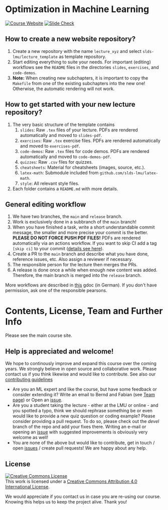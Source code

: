 # Optimization in Machine Learning

[![Course Website](https://img.shields.io/badge/Main_Course_Site-517FF7)](https://slds-lmu.github.io/website_optimization/)
[![Slide Check](https://img.shields.io/badge/Slide_Check-E0911F)](https://slds-lmu.github.io/lecture_optimization/)

## How to create a new website repository?

1. Create a new repository with the name `lecture_xyz` and select `slds-lmu/lecture_template` as template repository.
2. Start editing everything to suite your needs. For important (editing) workflows see the `README` files in the directories `slides`, `exercises`, and `code-demos`.
3. __Note:__ When creating new subchapters, it is important to copy the `Makefile` from one of the existing subchapters into the new one! Otherwise, the automatic rendering will not work.

## How to get started with your new lecture repository?

1. The very basic structure of the template contains
    1. `slides`: Raw `.tex` files of your lecture. PDFs are rendered automatically and moved to `slides-pdf`.
    1. `exercises`: Raw `.tex` exercise files. PDFs are rendered automatically and moved to `exercises-pdf`.
    1. `code-demos`: Raw `.tex` files for code demos. PDFs are rendered automatically and moved to `code-demos-pdf`.
    1. `quizzes`: Raw `.csv` files for quizzes.
    1. `cheatsheets`: Material for cheatsheets (images, source, etc.).
    1. `latex-math`: Submodule included from `github.com/slds-lmu/latex-math`.
    1. `style`: All relevant style files.
1. Each folder contains a `README.md` with more details.

## General editing workflow

1. We have two branches, the `main` and `release` branch.
1. Work is exclusively done in a subbranch of the `main` branch!
1. When you have finished a task, write a short understandable commit message, the smaller and more precise your commit is the better. __PLEASE DO NOT FORCE PUSH PDF FILES!__ PDFs are rendered automatically via an actions workflow. If you want to skip CI add a tag `[skip ci]` to your commit ([details see here](https://github.blog/changelog/2021-02-08-github-actions-skip-pull-request-and-push-workflows-with-skip-ci/)).
1. Create a PR to the `main` branch and describe what you have done, reference issues, etc. Also assign a reviewer if necessary.
1. The responsible person for the lecture then merges the PRs.
1. A release is done once a while when enough new content was added. Therefore, the main branch is merged into the `release` branch.

More workflows are described in [this](https://docs.google.com/document/d/1ayDlrDIAGxiUy6UXE4aDc1NIWG7bPACT8PGcvkWfOrc/edit#heading=h.esnnvwml8s4u) gdoc (in German). If you don't have permission, ask one of the responsible pearsons.

# Contents, License, Team and Further Info
Please see the main course site.

## Help is appreciated and welcome!

We hope to continously improve and expand this course over the coming years.
We strongly believe in open source and collaborative work. Please contact us if
you think likewise and would like to contribute.
See also our [contributing guidelines](CONTRIBUTING.md)

- Are you an ML expert and like the course, but have some feedback or consider
  extending it?
  Write an email to Bernd and Fabian (see [Team page](vignettes/team.Rmd)) or
  Open an [issue](https://github.com/compstat-lmu/lecture_i2ml/issues).
- Are you a student taking the lecture - either at the LMU or online - and you
  spotted a typo, think we should rephrase something be or even would like to
  provide a new quiz question or coding example? Please consider providing a
  pull request. To do so, please check out the *devel* branch of the repo and
  add your fixes there. Writing an e-mail or opening an
  [issue](https://github.com/compstat-lmu/lecture_i2ml/issues) with suggested
  improvements is obviously very welcome as well!
- You are none of the above but would like to contribute, get in touch / open
  [issues](https://github.com/compstat-lmu/lecture_i2ml/issues) / create pull
  requests! We are happy about any help.

## License

<a rel="license" href="http://creativecommons.org/licenses/by/4.0/"><img alt="Creative Commons License" style="border-width:0" src="https://i.creativecommons.org/l/by/4.0/88x31.png" /></a><br />This work is licensed under a <a rel="license" href="http://creativecommons.org/licenses/by/4.0/">Creative Commons Attribution 4.0 International License</a>.

We would appreciate if you contact us in case you are re-using our course.
Knowing this helps us to keep the project alive. Thank you!


